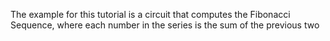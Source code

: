 The example for this tutorial is a circuit that computes the Fibonacci Sequence, where each number in the series is the sum of the previous two
